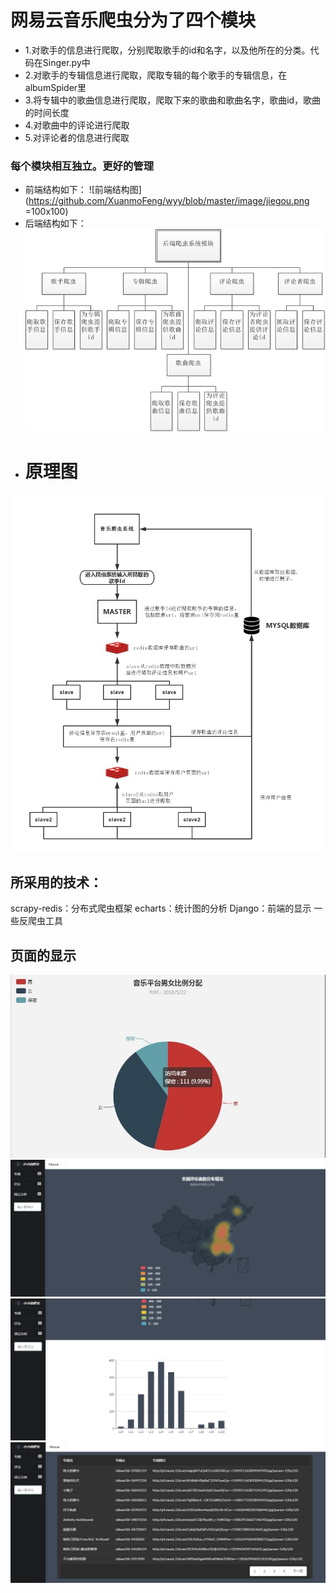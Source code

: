 # 网易云音乐爬虫分为了四个模块
- 1.对歌手的信息进行爬取，分别爬取歌手的id和名字，以及他所在的分类。代码在Singer.py中
- 2.对歌手的专辑信息进行爬取，爬取专辑的每个歌手的专辑信息，在albumSpider里
- 3.将专辑中的歌曲信息进行爬取，爬取下来的歌曲和歌曲名字，歌曲id，歌曲的时间长度
- 4.对歌曲中的评论进行爬取
- 5.对评论者的信息进行爬取

### 每个模块相互独立。更好的管理
- 前端结构如下：
![前端结构图](https://github.com/XuanmoFeng/wyy/blob/master/image/jiegou.png =100x100)
- 后端结构如下：
![后端结构图](https://github.com/XuanmoFeng/wyy/blob/master/image/houduan.png)
- # 原理图
![原理](https://github.com/XuanmoFeng/wyy/blob/master/image/yuanli.png)
## 所采用的技术：
scrapy-redis：分布式爬虫框架
echarts：统计图的分析
Django：前端的显示
一些反爬虫工具
## 页面的显示
![男女比例分析](https://github.com/XuanmoFeng/wyy/blob/master/image/sex.jpg)
![地图区域分析](https://github.com/XuanmoFeng/wyy/blob/master/image/map.jpg)
![等级分布分析](https://github.com/XuanmoFeng/wyy/blob/master/image/level.jpg)
![专辑列表](https://github.com/XuanmoFeng/wyy/blob/master/image/albumlist.jpg)
